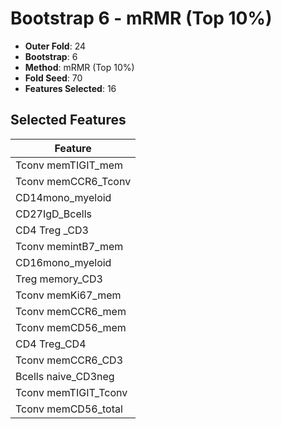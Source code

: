 # Bootstrap 6 - mRMR (Top 10%)

- **Outer Fold**: 24
- **Bootstrap**: 6
- **Method**: mRMR (Top 10%)
- **Fold Seed**: 70
- **Features Selected**: 16

## Selected Features

| Feature |
|---------|
| Tconv memTIGIT_mem |
| Tconv memCCR6_Tconv |
| CD14mono_myeloid |
| CD27IgD_Bcells |
| CD4 Treg _CD3 |
| Tconv memintB7_mem |
| CD16mono_myeloid |
| Treg memory_CD3 |
| Tconv memKi67_mem |
| Tconv memCCR6_mem |
| Tconv memCD56_mem |
| CD4 Treg_CD4 |
| Tconv memCCR6_CD3 |
| Bcells naive_CD3neg |
| Tconv memTIGIT_Tconv |
| Tconv memCD56_total |
